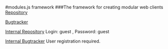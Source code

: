 #modules.js framework
###The framework for creating modular web clients
[Repository](https://github.com/trukhinyuri/modules.js)

[Bugtracker](https://github.com/trukhinyuri/modules.js/issues?state=open")

[Internal Repository](http://alm.geo4geo.com/gitblit) Login: guest , Password: guest

[Internal Bugtracker](http://alm.geo4geo.com/youtrack) User registration required.

